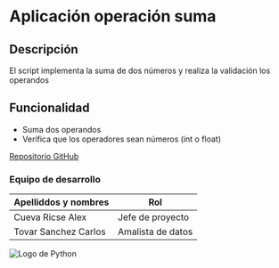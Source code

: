 # Aplicación operación suma
## Descripción
El script implementa la suma de dos números y realiza la validación los operandos
## Funcionalidad
- Suma dos operandos
- Verifica que los operadores sean números (int o float)

[Repositorio GitHub](https://github.com/Lexus1688/operacion_suma)

### Equipo de desarrollo
| Apelliddos y nombres | Rol |
| -------------------- | --- |
| Cueva Ricse Alex | Jefe de proyecto |
| Tovar Sanchez Carlos | Amalista de datos |

![Logo de Python](https://github.com/user-attachments/assets/b214fa0d-fd64-4320-9355-642dd637fad7)
